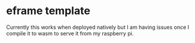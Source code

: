 # eframe template
Currently this works when deployed natively but I am having issues once I compile it to wasm to serve it from my raspberry pi.
